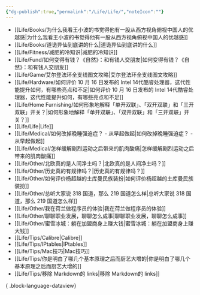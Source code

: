 ```yaml
---
{"dg-publish":true,"permalink":"/Life/Life/","noteIcon":""}
---
```


- [[Life/Books/为什么我看王小波的书觉得他有一股从西方视角俯视中国人的优越感\|为什么我看王小波的书觉得他有一股从西方视角俯视中国人的优越感]]
- [[Life/Books/道诡异仙到底讲的什么\|道诡异仙到底讲的什么]]
- [[Life/Fitness/减肥的冷知识\|减肥的冷知识]]
- [[Life/Fund/如何变得有钱？《自然》：和有钱人交朋友\|如何变得有钱？《自然》：和有钱人交朋友]]
- [[Life/Game/艾尔登法环全支线图文攻略\|艾尔登法环全支线图文攻略]]
- [[Life/Hardware/如何评价 10 月 16 日发布的 Intel 14代酷睿处理器，这代性能提升如何，有哪些亮点和不足\|如何评价 10 月 16 日发布的 Intel 14代酷睿处理器，这代性能提升如何，有哪些亮点和不足]]
- [[Life/Home Furnishing/如何形象地解释「单开双联」、「双开双联」和「三开双联」开关？\|如何形象地解释「单开双联」、「双开双联」和「三开双联」开关？]]
- [[Life/Life\|Life]]
- [[Life/Medical/如何改掉晚睡强迫症？ - 从早起做起\|如何改掉晚睡强迫症？ - 从早起做起]]
- [[Life/Medical/怎样缓解剧烈运动之后带来的肌肉酸痛\|怎样缓解剧烈运动之后带来的肌肉酸痛]]
- [[Life/Other/北欧真的是人间净土吗？\|北欧真的是人间净土吗？]]
- [[Life/Other/历史真的有规律吗？\|历史真的有规律吗？]]
- [[Life/Other/如何评价杨超越的土库曼民族装扮\|如何评价杨超越的土库曼民族装扮]]
- [[Life/Other/总听大家说 318 国道，那么 219 国道怎么样\|总听大家说 318 国道，那么 219 国道怎么样]]
- [[Life/Other/我在荷兰做程序员的体验\|我在荷兰做程序员的体验]]
- [[Life/Other/聊聊职业发展，聊聊怎么成事\|聊聊职业发展，聊聊怎么成事]]
- [[Life/Other/蜜雪冰城：躺在加盟商身上赚大钱\|蜜雪冰城：躺在加盟商身上赚大钱]]
- [[Life/Tips/Calibre\|Calibre]]
- [[Life/Tips/IPtables\|IPtables]]
- [[Life/Tips/Mac技巧\|Mac技巧]]
- [[Life/Tips/你是明白了哪几个基本原理之后而厨艺大增的\|你是明白了哪几个基本原理之后而厨艺大增的]]
- [[Life/Tips/移除 Markdown的 links\|移除 Markdown的 links]]

{ .block-language-dataview}